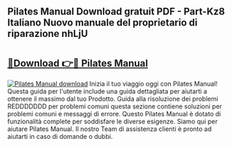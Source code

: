 ## Pilates Manual Download gratuit PDF - Part-Kz8 Italiano Nuovo manuale del proprietario di riparazione nhLjU

# <h2><a href="http://dfd2d9i.blite.top/?on=Pilates+Manual">🔗Download 👉🔴 Pilates Manual</a></h2>

[![Pilates Manual download](https://i.imgur.com/lujVjoI.png)](http://dfd2d9i.blite.top/?on=Pilates+Manual)
Inizia il tuo viaggio oggi con Pilates Manual! Questa guida per l'utente include una guida dettagliata per aiutarti a ottenere il massimo dal tuo Prodotto. Guida alla risoluzione dei problemi REDDDDDDD per problemi comuni questa sezione contiene soluzioni per problemi comuni e messaggi di errore. Questo Pilates Manual è dotato di funzionalità complete per soddisfare le diverse esigenze. Siamo qui per aiutare Pilates Manual. Il nostro Team di assistenza clienti è pronto ad aiutarti in caso di domande o dubbi.

